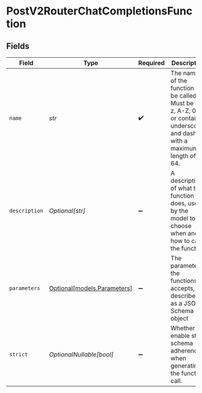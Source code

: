 # PostV2RouterChatCompletionsFunction


## Fields

| Field                                                                                                                         | Type                                                                                                                          | Required                                                                                                                      | Description                                                                                                                   |
| ----------------------------------------------------------------------------------------------------------------------------- | ----------------------------------------------------------------------------------------------------------------------------- | ----------------------------------------------------------------------------------------------------------------------------- | ----------------------------------------------------------------------------------------------------------------------------- |
| `name`                                                                                                                        | *str*                                                                                                                         | :heavy_check_mark:                                                                                                            | The name of the function to be called. Must be a-z, A-Z, 0-9, or contain underscores and dashes, with a maximum length of 64. |
| `description`                                                                                                                 | *Optional[str]*                                                                                                               | :heavy_minus_sign:                                                                                                            | A description of what the function does, used by the model to choose when and how to call the function.                       |
| `parameters`                                                                                                                  | [Optional[models.Parameters]](../models/parameters.md)                                                                        | :heavy_minus_sign:                                                                                                            | The parameters the functions accepts, described as a JSON Schema object                                                       |
| `strict`                                                                                                                      | *OptionalNullable[bool]*                                                                                                      | :heavy_minus_sign:                                                                                                            | Whether to enable strict schema adherence when generating the function call.                                                  |